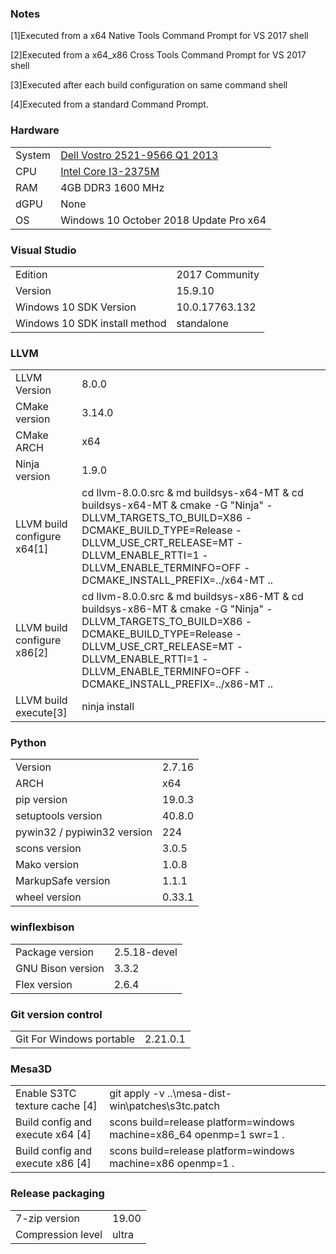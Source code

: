 ### Notes

[1]Executed from a x64 Native Tools Command Prompt for VS 2017 shell

[2]Executed from a x64_x86 Cross Tools Command Prompt for VS 2017 shell

[3]Executed after each build configuration on same command shell

[4]Executed from a standard Command Prompt.
### Hardware
| | |
|-|-|
System | [Dell Vostro 2521-9566 Q1 2013](http://www.dell.com/support/home/en/us/robsdt1/product-support/product/vostro-2521)
CPU | [Intel Core I3-2375M](https://ark.intel.com/products/74259/Intel-Core-i3-2375M-Processor-3M-Cache-1_50-GHz)
RAM | 4GB DDR3 1600 MHz
dGPU | None
OS | Windows 10 October 2018 Update Pro x64
### Visual Studio
| | |
|-|-|
Edition | 2017 Community
Version | 15.9.10
Windows 10 SDK Version | 10.0.17763.132
Windows 10 SDK install method | standalone
### LLVM
| | |
|-|-|
LLVM Version | 8.0.0
CMake version | 3.14.0
CMake ARCH | x64
Ninja version | 1.9.0
LLVM build configure x64[1] | cd llvm-8.0.0.src & md buildsys-x64-MT & cd buildsys-x64-MT & cmake -G "Ninja" -DLLVM_TARGETS_TO_BUILD=X86 -DCMAKE_BUILD_TYPE=Release -DLLVM_USE_CRT_RELEASE=MT -DLLVM_ENABLE_RTTI=1 -DLLVM_ENABLE_TERMINFO=OFF -DCMAKE_INSTALL_PREFIX=../x64-MT ..
LLVM build configure x86[2] | cd llvm-8.0.0.src & md buildsys-x86-MT & cd buildsys-x86-MT & cmake -G "Ninja" -DLLVM_TARGETS_TO_BUILD=X86 -DCMAKE_BUILD_TYPE=Release -DLLVM_USE_CRT_RELEASE=MT -DLLVM_ENABLE_RTTI=1 -DLLVM_ENABLE_TERMINFO=OFF -DCMAKE_INSTALL_PREFIX=../x86-MT ..
LLVM build execute[3] | ninja install
### Python
| | |
|-|-|
Version | 2.7.16
ARCH | x64
pip version | 19.0.3
setuptools version | 40.8.0
pywin32 / pypiwin32 version | 224
scons version | 3.0.5
Mako version | 1.0.8
MarkupSafe version | 1.1.1
wheel version | 0.33.1
### winflexbison
| | |
|-|-|
Package version | 2.5.18-devel
GNU Bison version | 3.3.2
Flex version | 2.6.4
### Git version control
| | |
|-|-|
Git For Windows portable | 2.21.0.1
### Mesa3D
| | |
|-|-|
Enable S3TC texture cache [4] | git apply -v ..\mesa-dist-win\patches\s3tc.patch
Build config and execute x64 [4] | scons build=release platform=windows machine=x86_64 openmp=1 swr=1 .
Build config and execute x86 [4] | scons build=release platform=windows machine=x86 openmp=1 .
### Release packaging
| | |
|-|-|
7-zip version | 19.00
Compression level | ultra